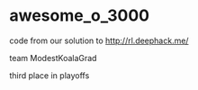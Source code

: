 # awesome_o_3000
code from our solution to http://rl.deephack.me/

team ModestKoalaGrad

third place in playoffs
